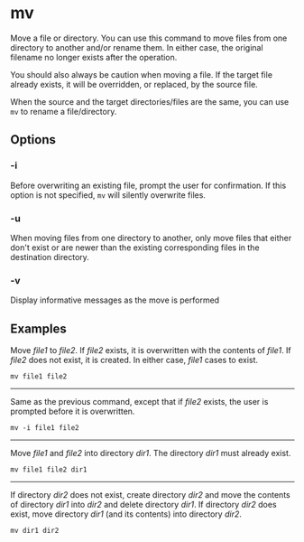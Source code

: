 # mv

Move a file or directory. You can use this command to move files from one directory to
another and/or rename them. In either case, the original filename no longer exists after
the operation.

You should also always be caution when moving a file. If the target file already exists,
it will be overridden, or replaced, by the source file.

When the source and the target directories/files are the same, you can use `mv` to
rename a file/directory.

## Options

### -i

Before overwriting an existing file, prompt the user for confirmation. If this option is
not specified, `mv` will silently overwrite files.

### -u

When moving files from one directory to another, only move files that either don't exist
or are newer than the existing corresponding files in the destination directory.

### -v

Display informative messages as the move is performed

## Examples

Move *file1* to *file2*. If *file2* exists, it is overwritten with the contents of
*file1*. If *file2* does not exist, it is created. In either case, *file1* cases to
exist.

```shell
mv file1 file2
```

---

Same as the previous command, except that if *file2* exists, the user is prompted before
it is overwritten.

```shell
mv -i file1 file2
```

---

Move *file1* and *file2* into directory *dir1*. The directory *dir1* must already exist.

```shell
mv file1 file2 dir1
```

---

If directory *dir2* does not exist, create directory *dir2* and move the contents of
directory *dir1* into *dir2* and delete directory *dir1*. If directory *dir2* does
exist, move directory *dir1* (and its contents) into directory *dir2*.

```shell
mv dir1 dir2
```
